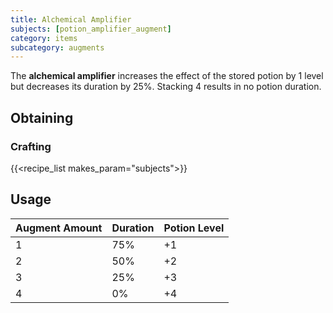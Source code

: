 ```yaml
---
title: Alchemical Amplifier
subjects: [potion_amplifier_augment]
category: items
subcategory: augments
---
```


The **alchemical amplifier** increases the effect of the stored potion by 1 level but decreases its duration by 25%.
Stacking 4 results in no potion duration.

Obtaining
---------

### Crafting
{{<recipe_list makes_param="subjects">}}

Usage
-----

|Augment Amount|Duration|Potion Level|
|---|---|---|
|1|75%|+1|
|2|50%|+2|
|3|25%|+3|
|4|0%|+4|